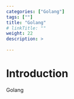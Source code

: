 ```yaml
---
categories: ["Golang"] 
tags: [""] 
title: "Golang"
# linkTitle: ""
weight: 22
description: >
  
---
```


# Introduction
Golang
